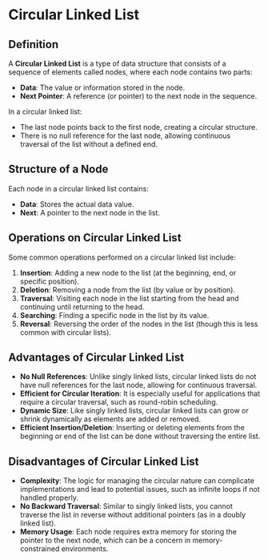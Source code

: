 # Circular Linked List

## Definition
A **Circular Linked List** is a type of data structure that consists of a sequence of elements called nodes, where each node contains two parts:

- **Data**: The value or information stored in the node.
- **Next Pointer**: A reference (or pointer) to the next node in the sequence.

In a circular linked list:
- The last node points back to the first node, creating a circular structure.
- There is no null reference for the last node, allowing continuous traversal of the list without a defined end.

## Structure of a Node
Each node in a circular linked list contains:
- **Data**: Stores the actual data value.
- **Next**: A pointer to the next node in the list.

## Operations on Circular Linked List
Some common operations performed on a circular linked list include:

1. **Insertion**: Adding a new node to the list (at the beginning, end, or specific position).
2. **Deletion**: Removing a node from the list (by value or by position).
3. **Traversal**: Visiting each node in the list starting from the head and continuing until returning to the head.
4. **Searching**: Finding a specific node in the list by its value.
5. **Reversal**: Reversing the order of the nodes in the list (though this is less common with circular lists).

## Advantages of Circular Linked List
- **No Null References**: Unlike singly linked lists, circular linked lists do not have null references for the last node, allowing for continuous traversal.
- **Efficient for Circular Iteration**: It is especially useful for applications that require a circular traversal, such as round-robin scheduling.
- **Dynamic Size**: Like singly linked lists, circular linked lists can grow or shrink dynamically as elements are added or removed.
- **Efficient Insertion/Deletion**: Inserting or deleting elements from the beginning or end of the list can be done without traversing the entire list.

## Disadvantages of Circular Linked List
- **Complexity**: The logic for managing the circular nature can complicate implementations and lead to potential issues, such as infinite loops if not handled properly.
- **No Backward Traversal**: Similar to singly linked lists, you cannot traverse the list in reverse without additional pointers (as in a doubly linked list).
- **Memory Usage**: Each node requires extra memory for storing the pointer to the next node, which can be a concern in memory-constrained environments.

